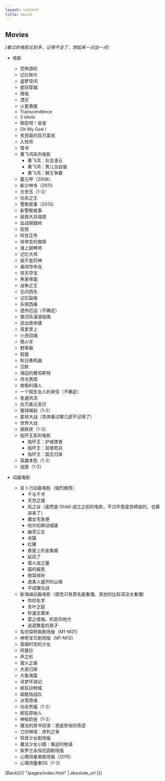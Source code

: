 ```yaml
---
layout: content
title: movie
---
```


## Movies

_(看过的电影比较多，记得不全了，想起来一点加一点)_

- 电影
    - 恐怖游轮
    - 记忆碎片
    - 盗梦空间
    - 星际穿越
    - 降临
    - 湮灭
    - 火星救援
    - Transcendence
    - 3 idiots
    - 摔跤吧！爸爸
    - Oh My God！
    - 贫民窟的百万富翁
    - 入殓师
    - 情书
    - 黄飞鸿系列电影
        - 黄飞鸿：壮志凌云
        - 黄飞鸿：男儿当自强
        - 黄飞鸿：狮王争霸
    - 霍元甲（2006）
    - 新少林寺（2011）
    - 方世玉（1-2）
    - 功夫之王
    - 警察故事（2013）
    - 新警察故事
    - 拯救大兵瑞恩
    - 血战钢锯岭
    - 狂怒
    - 阿甘正传
    - 肖申克的救赎
    - 海上钢琴师
    - 记忆大师
    - 我不是药神
    - 勇闯夺命岛
    - 惊天夺宝
    - 黑客帝国
    - 战争之王
    - 无问西东
    - 记忆裂痕
    - 东邪西毒
    - 遗传厄运（不确定）
    - 银河系漫游指南
    - 逃出绝命镇
    - 真爱至上
    - 小丑回魂
    - 猜火车
    - 野草莓
    - 假面
    - 秋日奏鸣曲
    - 沉默
    - 海边的曼彻斯特
    - 月光男孩
    - 南极料理人
    - 一个陌生女人的来信（不确定）
    - 急速风流
    - 白万美元宝贝
    - 猩球崛起（1-2）
    - 星球大战（具体看过哪几部不记得了）
    - 世界大战
    - 钢铁侠（1-3）
    - 指环王系列电影
        - 指环王：护戒使者
        - 指环王：双塔奇兵
        - 指环王：国王归来
    - 英雄本色（1-2）
    - 战狼（1-2）

- 动画电影
    - 吉卜力动画电影（强烈推荐）
        - 千与千寻
        - 天空之城
        - 风之谷（虽然是 Ghibli 成立之前的电影，不过毕竟是宫崎骏的，也算进来了）
        - 魔女宅急便
        - 哈尔的移动城堡
        - 幽灵公主
        - 龙猫
        - 红猪
        - 悬崖上的金鱼姬
        - 起风了
        - 萤火虫之墓
        - 猫的报恩
        - 侧耳倾听
        - 虞美人盛开的山坡
        - 平成狸合战
    - 新海诚动画电影（感觉只有君名能看懂，其他的比较深没太看懂）
        - 你的名字
        - 言叶之庭
        - 秒速五厘米
        - 雲之彼端，約定的地方
        - 追逐繁星的孩子
    - 名侦探柯南剧场版（M1-M21）
    - 神奇宝贝剧场版（M1-M13）
    - 穿越时空的少女
    - 阿基拉
    - 声之形
    - 萤火之森
    - 大圣归来
    - 大鱼海棠
    - 寻梦环游记
    - 疯狂动物城
    - 超能陆战队
    - 冰雪奇缘
    - 功夫熊猫（1-2）
    - 疯狂原始人
    - 神偷奶爸（1-2）
    - 魔法的禁书目录：恩底弥翁的奇迹
    - 刀剑神域：序列之争
    - 轻音少女剧场版
    - 魔法少女小圆：叛逆的物语
    - 紫罗兰永恒花园剧场版
    - 心理测量者剧场版（2015）
    - 心理测量者SS（1-3）

[Back]({{ "/pages/index.html" | absolute_url }})
